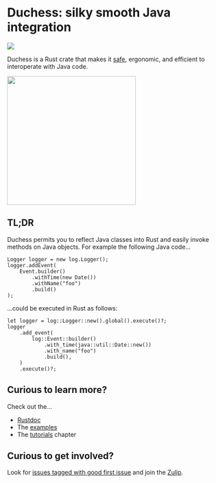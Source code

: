 # Duchess: silky smooth Java integration

[<img src="https://img.shields.io/badge/chat-on%20Zulip-green"></img>][Zulip]

Duchess is a Rust crate that makes it [safe](./safety.md), ergonomic, and efficient to interoperate with Java code.

<img src="duchess.svg" width="300"></img>


## TL;DR

Duchess permits you to reflect Java classes into Rust and easily invoke methods on Java objects. For example the following Java code...

```rust,ignore
Logger logger = new log.Logger();
logger.addEvent(
    Event.builder()
        .withTime(new Date())
        .withName("foo")
        .build()
);
```

...could be executed in Rust as follows:

```rust,ignore
let logger = log::Logger::new().global().execute()?;
logger
    .add_event(
        log::Event::builder()
            .with_time(java::util::Date::new())
            .with_name("foo")
            .build(),
    )
    .execute()?;
```

## Curious to learn more?

Check out the...

* [Rustdoc](./rustdoc/doc/duchess/index.html)
* The [examples](https://github.com/duchess-rs/duchess/tree/main/test-crates/duchess-java-tests/tests/ui/examples)
* The [tutorials](https://duchess-rs.github.io/duchess/tutorials.html) chapter

## Curious to get involved?

Look for [issues tagged with good first issue][] and join the [Zulip][].

[issues tagged with good first issue]: https://github.com/duchess-rs/duchess/issues?q=is%3Aopen+is%3Aissue+label%3A%22good+first+issue%22
[Zulip]: https://duchess.zulipchat.com/
